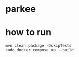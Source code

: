 # parkee
# how to run
````````````````````````````````
mvn clean package -DskipTests
sudo docker compose up --build
```````````````````````````````````
